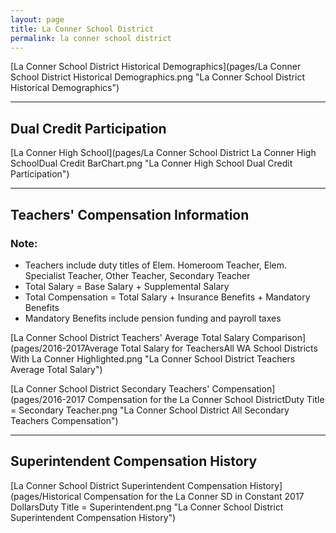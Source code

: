 ```yaml
---
layout: page
title: La Conner School District
permalink: la conner school district
---
```



[La Conner School District Historical Demographics](pages/La Conner School District Historical Demographics.png "La Conner School District Historical Demographics")

___

## Dual Credit Participation

[La Conner High School](pages/La Conner School District La Conner High SchoolDual Credit BarChart.png "La Conner High School Dual Credit Participation")


___

## Teachers' Compensation Information
### Note:
- Teachers include duty titles of Elem. Homeroom Teacher, Elem. Specialist Teacher, Other Teacher, Secondary Teacher
- Total Salary = Base Salary + Supplemental Salary
- Total Compensation = Total Salary + Insurance Benefits + Mandatory Benefits
- Mandatory Benefits include pension funding and payroll taxes

[La Conner School District Teachers' Average Total Salary Comparison](pages/2016-2017Average Total Salary for TeachersAll WA School Districts With La Conner Highlighted.png "La Conner School District Teachers Average Total Salary")

[La Conner School District Secondary Teachers' Compensation](pages/2016-2017 Compensation for the La Conner School DistrictDuty Title = Secondary Teacher.png "La Conner School District All Secondary Teachers Compensation")


___

## Superintendent Compensation History

[La Conner School District Superintendent Compensation History](pages/Historical Compensation for the La Conner SD in Constant 2017 DollarsDuty Title = Superintendent.png "La Conner School District Superintendent Compensation History")

